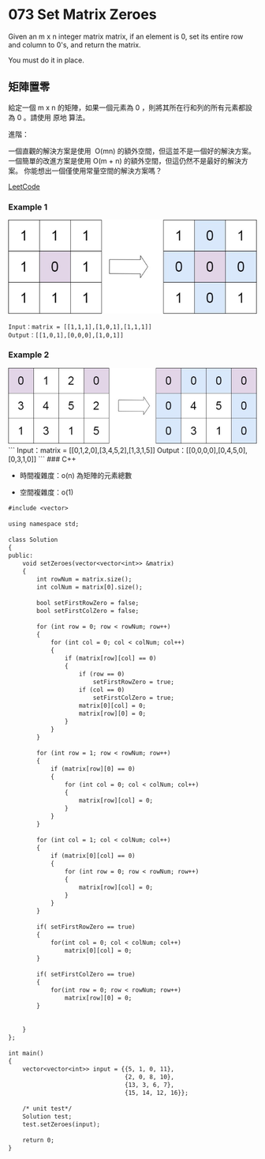 # 073 Set Matrix Zeroes

Given an m x n integer matrix matrix, if an element is 0, set its entire row and column to 0's, and return the matrix.

You must do it in place.

## 矩陣置零

給定一個 m x n 的矩陣，如果一個元素為 0 ，則將其所在行和列的所有元素都設為 0 。請使用 原地 算法。

進階：

一個直觀的解決方案是使用  O(mn) 的額外空間，但這並不是一個好的解決方案。
一個簡單的改進方案是使用 O(m + n) 的額外空間，但這仍然不是最好的解決方案。
你能想出一個僅使用常量空間的解決方案嗎？


[LeetCode](https://leetcode-cn.com/problems/set-matrix-zeroes/)

### Example 1
<img src="img/73_q.jpg" width = "700"/>

```
Input：matrix = [[1,1,1],[1,0,1],[1,1,1]]
Output：[[1,0,1],[0,0,0],[1,0,1]]
```

### Example 2
<img src="img/73_q2.jpg" width = "700"/>
```
Input：matrix = [[0,1,2,0],[3,4,5,2],[1,3,1,5]]
Output：[[0,0,0,0],[0,4,5,0],[0,3,1,0]]
```
### C++ 

* 時間複雜度：o(n) 為矩陣的元素總數 

* 空間複雜度：o(1) 

```
#include <vector>

using namespace std;

class Solution
{
public:
    void setZeroes(vector<vector<int>> &matrix)
    {
        int rowNum = matrix.size();
        int colNum = matrix[0].size();

        bool setFirstRowZero = false;
        bool setFirstColZero = false;

        for (int row = 0; row < rowNum; row++)
        {
            for (int col = 0; col < colNum; col++)
            {
                if (matrix[row][col] == 0)
                {
                    if (row == 0)
                        setFirstRowZero = true;
                    if (col == 0)
                        setFirstColZero = true;
                    matrix[0][col] = 0;
                    matrix[row][0] = 0;
                }
            }
        }

        for (int row = 1; row < rowNum; row++)
        {
            if (matrix[row][0] == 0)
            {
                for (int col = 0; col < colNum; col++)
                {
                    matrix[row][col] = 0;
                }
            }
        }

        for (int col = 1; col < colNum; col++)
        {
            if (matrix[0][col] == 0)
            {
                for (int row = 0; row < rowNum; row++)
                {
                    matrix[row][col] = 0;
                }
            }
        }

        if( setFirstRowZero == true)
        {
            for(int col = 0; col < colNum; col++)
                matrix[0][col] = 0;
        }

        if( setFirstColZero == true)
        {
            for(int row = 0; row < rowNum; row++)
                matrix[row][0] = 0;
        }

        
    }
};

int main()
{
    vector<vector<int>> input = {{5, 1, 0, 11},
                                 {2, 0, 8, 10},
                                 {13, 3, 6, 7},
                                 {15, 14, 12, 16}};

    /* unit test*/
    Solution test;
    test.setZeroes(input);

    return 0;
}
```
